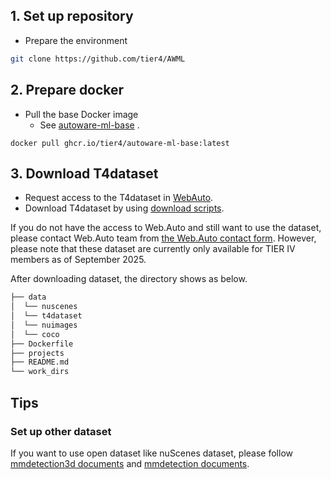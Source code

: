 
## 1. Set up repository

- Prepare the environment

```sh
git clone https://github.com/tier4/AWML
```

## 2. Prepare docker

- Pull the base Docker image
  - See [autoware-ml-base](https://github.com/tier4/AWML/pkgs/container/autoware-ml-base)
.

```
docker pull ghcr.io/tier4/autoware-ml-base:latest
```

## 3. Download T4dataset

- Request access to the T4dataset in [WebAuto](https://docs.web.auto/en/user-manuals/).
- Download T4dataset by using [download scripts](/pipelines/webauto/download_t4dataset/).

If you do not have the access to Web.Auto and still want to use the dataset, please contact Web.Auto team from [the Web.Auto contact form](https://web.auto/contact/).
However, please note that these dataset are currently only available for TIER IV members as of September 2025.

After downloading dataset, the directory shows as below.

```sh
├── data
│  └── nuscenes
│  └── t4dataset
│  └── nuimages
│  └── coco
├── Dockerfile
├── projects
├── README.md
└── work_dirs
```

## Tips
### Set up other dataset

If you want to use open dataset like nuScenes dataset, please follow [mmdetection3d documents](https://mmdetection3d.readthedocs.io/en/latest/advanced_guides/index.html) and [mmdetection documents](https://mmdetection.readthedocs.io/en/latest/user_guides/dataset_prepare.html).
